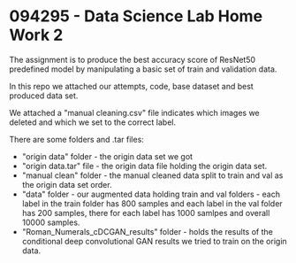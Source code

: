 # 094295 - Data Science Lab Home Work 2

The assignment is to produce the best accuracy score of ResNet50 predefined model by manipulating a basic set of train and validation data.

In this repo we attached our attempts, code, base dataset and best produced data set.

We attached a "manual cleaning.csv" file indicates which images we deleted and which we set to the correct label.

There are some folders and .tar files:
- "origin data" folder - the origin data set we got
- "origin data.tar" file - the origin data file holding the origin data set.
- "manual clean" folder - the manual cleaned data split to train and val as the origin data set order.
- "data" folder - our augmented data holding train and val folders - each label in the train folder has 800 samples and each label in the val folder has 200 samples,   there for each label has 1000 samlpes and overall 10000 samples.
- "Roman_Numerals_cDCGAN_results" folder - holds the results of the conditional deep convolutional GAN results we tried to train on the origin data.
